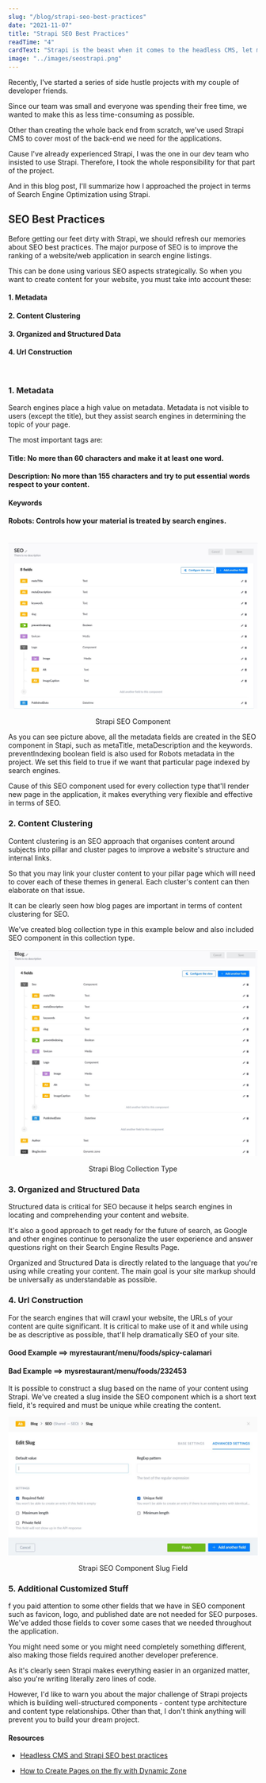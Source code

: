 ```yaml
---
slug: "/blog/strapi-seo-best-practices"
date: "2021-11-07"
title: "Strapi SEO Best Practices"
readTime: "4"
cardText: "Strapi is the beast when it comes to the headless CMS, let me show you how easy was creating a Search Engine Optimized web application witht it."
image: "../images/seostrapi.png"
---
```


Recently, I've started a series of side hustle projects with my couple of developer friends. 

Since our team was small and everyone was spending their free time, we wanted to make this as less time-consuming as possible. 

Other than creating the whole back end from scratch, we've used Strapi CMS to cover most of the back-end we need for the applications.

Cause I've already experienced Strapi, I was the one in our dev team who insisted to use Strapi. Therefore, I took the whole responsibility for that part of the project.

And in this blog post, I'll summarize how I approached the project in terms of Search Engine Optimization using Strapi. 

## SEO Best Practices

Before getting our feet dirty with Strapi, we should refresh our memories about SEO best practices.
The major purpose of SEO is to improve the ranking of a website/web application in search engine listings.

This can be done using various SEO aspects strategically. So when you want to create content for your website, you must take into account these:

#### 1. Metadata
#### 2. Content Clustering
#### 3. Organized and Structured Data
#### 4. Url Construction

<br>

### 1. Metadata 
Search engines place a high value on metadata. Metadata is not visible to users (except the title), but they assist search engines in determining the topic of your page.

The most important tags are:
 #### Title: No more than 60 characters and make it at least one word.
 #### Description: No more than 155 characters and try to put essential words respect to your content.
 #### Keywords
 #### Robots: Controls how your material is treated by search engines.

 <br>

<div>
    <img  src="../images/seomain.jpg" alt="Strapi SEO Component"
        title="Strapi SEO Component"  />
    <p style="text-align:center;">Strapi SEO Component</p>
</div>

As you can see picture above, all the metadata fields are created in the SEO component in Stapi, such as metaTitle, metaDescription and the keywords. preventIndexing boolean field is also used for Robots metadata in the project. We set this field to true if we want that particular page indexed by search engines.

Cause of this SEO component used for every collection type that'll render new page in the application, it makes everything very flexible and effective in terms of SEO.

### 2. Content Clustering

Content clustering is an SEO approach that organises content around subjects into pillar and cluster pages to improve a website's structure and internal links.

So that you may link your cluster content to your pillar page which will need to cover each of these themes in general. Each cluster's content can then elaborate on that issue. 

It can be clearly seen how blog pages are important in terms of content clustering for SEO.

We've created blog collection type in this example below and also included SEO component in this collection type.

<div>
    <img  src="../images/mainblog.jpg" alt="Strapi Blog Collection Type"
        title="Strapi Blog Collection Type"  />
    <p style="text-align:center;">Strapi Blog Collection Type</p>
</div>

### 3. Organized and Structured Data

Structured data is critical for SEO because it helps search engines in locating and comprehending your content and website. 

It's also a good approach to get ready for the future of search, as Google and other engines continue to personalize the user experience and answer questions right on their Search Engine Results Page.

Organized and Structured Data is directly related to the language that you're using while creating your content. The main goal is your site markup should be universally as understandable as possible.

### 4. Url Construction
For the search engines that will crawl your website, the URLs of your content are quite significant. It is critical to make use of it and while using be as descriptive as possible, that'll help dramatically SEO of your site.

 #### Good Example ==> myrestaurant/menu/foods/spicy-calamari
 #### Bad Example ==> mysrestaurant/menu/foods/232453

It is possible to construct a slug based on the name of your content using Strapi. We've created a slug inside the SEO component which is a short text field, it's required and must be unique while creating the content. 

<div>
    <img  src="../images/strapislug.jpg" alt="Strapi SEO Component Slug Field"
        title="Strapi SEO Component Slug Field"  />
    <p style="text-align:center;">Strapi SEO Component Slug Field</p>
</div>

### 5. Additional Customized Stuff

f you paid attention to some other fields that we have in SEO component such as favicon, logo, and published date are not needed for SEO purposes. We've added those fields to cover some cases that we needed throughout the application. 

You might need some or you might need completely something different, also making those fields required another developer preference. 

As it's clearly seen Strapi makes everything easier in an organized matter, also you're writing literally zero lines of code. 

However, I'd like to warn you about the major challenge of Strapi projects which is building well-structured components - content type architecture and content type relationships. Other than that, I don't think anything will prevent you to build your dream project.

#### Resources

- [Headless CMS and Strapi SEO best practices](https://strapi.io/blog/headless-cms-strapi-seo-best-practices)

- [How to Create Pages on the fly with Dynamic Zone](https://strapi.io/blog/how-to-create-pages-on-the-fly-with-dynamic-zone?utm_source=devto&utm_medium=post)





